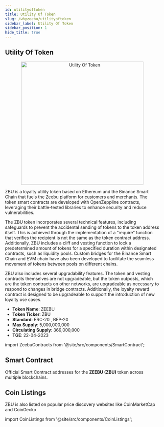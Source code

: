 ```yaml
---
id: utilityoftoken
title: Utility Of Token
slug: /whyzeebu/utilityoftoken
sidebar_label: Utility Of Token
sidebar_position: 1
hide_title: true
---
```

<h2> Utility Of Token </h2>
<div align="center">
<img src="/images/utilityoftoken.svg" alt="Utility Of Token" title="Utility Of Token" width="400" />
</div>

ZBU is a loyalty utility token based on Ethereum and the Binance Smart Chain that fuels the Zeebu platform for customers and merchants. The token smart contracts are developed with OpenZeppline contracts, leveraging their battle-tested libraries to enhance security and reduce vulnerabilities.

The ZBU token incorporates several technical features, including safeguards to prevent the accidental sending of tokens to the token address itself. This is achieved through the implementation of a “require” function that verifies the recipient is not the same as the token contract address. Additionally, ZBU includes a cliff and vesting function to lock a predetermined amount of tokens for a specified duration within designated contracts, such as liquidity pools. Custom bridges for the Binance Smart Chain and EVM chain have also been developed to facilitate the seamless movement of tokens between pools on different chains.

ZBU also includes several upgradability features. The token and vesting contracts themselves are not upgradeable, but the token outposts, which are the token contracts on other networks, are upgradeable as necessary to respond to changes in bridge contracts. Additionally, the loyalty reward contract is designed to be upgradeable to support the introduction of new loyalty use cases.


- **Token Name**: ZEEBU
- **Token Ticker**: ZBU
- **Standard**: ERC-20 , BEP-20
- **Max Supply**: 5,000,000,000
- **Circulating Supply**: 369,000,000
- **TGE**: 22-04-2023

import ZeebuContracts from '@site/src/components/SmartContract';

## Smart Contract

Official Smart Contract addresses for the **ZEEBU (ZBU)** token across multiple blockchains.

<ZeebuContracts />

## Coin Listings

ZBU is also listed on popular price discovery websites like CoinMarketCap and CoinGecko

import CoinListings from '@site/src/components/CoinListings';

<CoinListings />